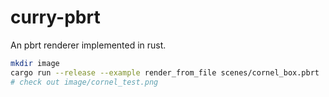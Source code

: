 # curry-pbrt

An pbrt renderer implemented in rust.

```bash
mkdir image
cargo run --release --example render_from_file scenes/cornel_box.pbrt
# check out image/cornel_test.png
```

